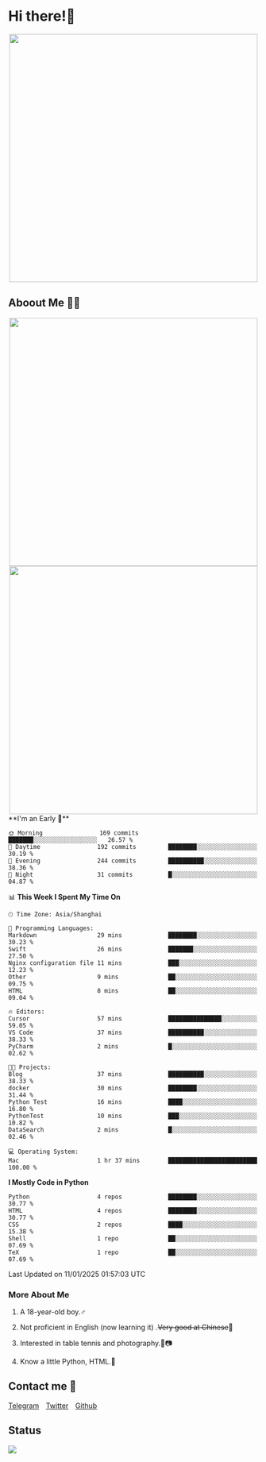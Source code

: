 # Hi there!🎉

<div align=center><img src="https://count.getloli.com/get/@Cicada000?theme=moebooru" width=500px></div>

## Aboout Me 👀💦

<div align=center>
<img src="https://github-readme-stats.vercel.app/api?username=Cicada000&show_icons=true&theme=tokyonight" width=500px>
<br>
<img src="https://github-readme-stats.vercel.app/api/top-langs/?username=Cicada000&show_icons=true&theme=tokyonight&layout=compact" width=500px>
</div>
<!--START_SECTION:waka-->
**I'm an Early 🐤** 

```text
🌞 Morning                169 commits         ███████░░░░░░░░░░░░░░░░░░   26.57 % 
🌆 Daytime                192 commits         ████████░░░░░░░░░░░░░░░░░   30.19 % 
🌃 Evening                244 commits         ██████████░░░░░░░░░░░░░░░   38.36 % 
🌙 Night                  31 commits          █░░░░░░░░░░░░░░░░░░░░░░░░   04.87 % 
```


📊 **This Week I Spent My Time On** 

```text
🕑︎ Time Zone: Asia/Shanghai

💬 Programming Languages: 
Markdown                 29 mins             ████████░░░░░░░░░░░░░░░░░   30.23 % 
Swift                    26 mins             ███████░░░░░░░░░░░░░░░░░░   27.50 % 
Nginx configuration file 11 mins             ███░░░░░░░░░░░░░░░░░░░░░░   12.23 % 
Other                    9 mins              ██░░░░░░░░░░░░░░░░░░░░░░░   09.75 % 
HTML                     8 mins              ██░░░░░░░░░░░░░░░░░░░░░░░   09.04 % 

🔥 Editors: 
Cursor                   57 mins             ███████████████░░░░░░░░░░   59.05 % 
VS Code                  37 mins             ██████████░░░░░░░░░░░░░░░   38.33 % 
PyCharm                  2 mins              █░░░░░░░░░░░░░░░░░░░░░░░░   02.62 % 

🐱‍💻 Projects: 
Blog                     37 mins             ██████████░░░░░░░░░░░░░░░   38.33 % 
docker                   30 mins             ████████░░░░░░░░░░░░░░░░░   31.44 % 
Python Test              16 mins             ████░░░░░░░░░░░░░░░░░░░░░   16.80 % 
PythonTest               10 mins             ███░░░░░░░░░░░░░░░░░░░░░░   10.82 % 
DataSearch               2 mins              █░░░░░░░░░░░░░░░░░░░░░░░░   02.46 % 

💻 Operating System: 
Mac                      1 hr 37 mins        █████████████████████████   100.00 % 
```

**I Mostly Code in Python** 

```text
Python                   4 repos             ████████░░░░░░░░░░░░░░░░░   30.77 % 
HTML                     4 repos             ████████░░░░░░░░░░░░░░░░░   30.77 % 
CSS                      2 repos             ████░░░░░░░░░░░░░░░░░░░░░   15.38 % 
Shell                    1 repo              ██░░░░░░░░░░░░░░░░░░░░░░░   07.69 % 
TeX                      1 repo              ██░░░░░░░░░░░░░░░░░░░░░░░   07.69 % 
```




 Last Updated on 11/01/2025 01:57:03 UTC
<!--END_SECTION:waka-->

### More About Me

1. A 18-year-old boy.♂

2. Not proficient in English (now learning it) .~~Very good at Chinese~~🤣

3. Interested in table tennis and photography.🏓📷

4. Know a little Python, HTML.🐍


## Contact me 💬

[Telegram](https://t.me/CicadaLYW)&emsp;[Twitter](https://twitter.com/Cicada0001)&emsp;[Github](https://github.com/Cicada000)

## Status
<img src="https://weather-icon.journeyad.repl.co/@hangzhou?v=1" align="left">







